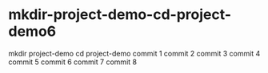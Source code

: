 # mkdir-project-demo-cd-project-demo6
mkdir project-demo cd project-demo
commit 1
commit 2
commit 3
commit 4
commit 5
commit 6
commit 7
commit 8
